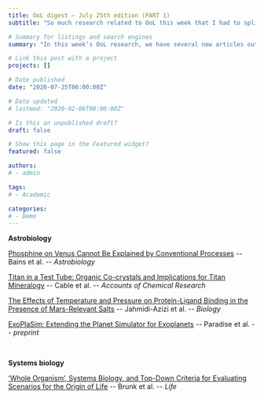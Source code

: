```yaml
---
title: OoL digest — July 25th edition (PART 1)
subtitle: "So much research related to OoL this week that I had to split the digest in two parts. Today, "

# Summary for listings and search engines
summary: "In this week’s OoL research, we have several new articles out. In astrobiology, Kotsyurbenko analyses the plausibility of Venusian clouds habitability, and Charlier suggests that the presence of strontium-84 on meteoritic material indicates an early accretion of water on Earth. In biochemistry, Ianeselli examines how gas bubbles in heated rock pores can induce the evolution of protocells, Ram analyses how the inheritance of mutation rates promotes adaptive evolution, and Cavalazzi presents the discovery of 3.42Gyrs old methanogens in volcanic substrates. Happy reading !!"

# Link this post with a project
projects: []

# Date published
date: "2020-07-25T00:00:00Z"

# Date updated
# lastmod: "2020-02-06T00:00:00Z"

# Is this an unpublished draft?
draft: false

# Show this page in the Featured widget?
featured: false

authors:
# - admin

tags:
# - Academic

categories:
# - Demo
---
```


**Astrobiology**

[Phosphine on Venus Cannot Be Explained by Conventional Processes](https://doi.org/10.1089/ast.2020.2352) -- Bains et al. -- *Astrobiology*

[Titan in a Test Tube: Organic Co-crystals and Implications for Titan Mineralogy](https://doi.org/10.1021/acs.accounts.1c00250) -- Cable et al. -- *Accounts of Chemical Research*

[The Effects of Temperature and Pressure on Protein-Ligand Binding in the Presence of Mars-Relevant Salts](https://doi.org/10.3390/biology10070687) -- Jahmidi-Azizi et al. -- *Biology*

[ExoPlaSim: Extending the Planet Simulator for Exoplanets](http://arxiv.org/abs/2107.07685) -- Paradise et al. -- *preprint*

<br>

**Systems biology**

[‘Whole Organism’, Systems Biology, and Top-Down Criteria for Evaluating Scenarios for the Origin of Life](https://doi.org/10.3390/life11070690) -- Brunk et al. -- *Life*

<br>

